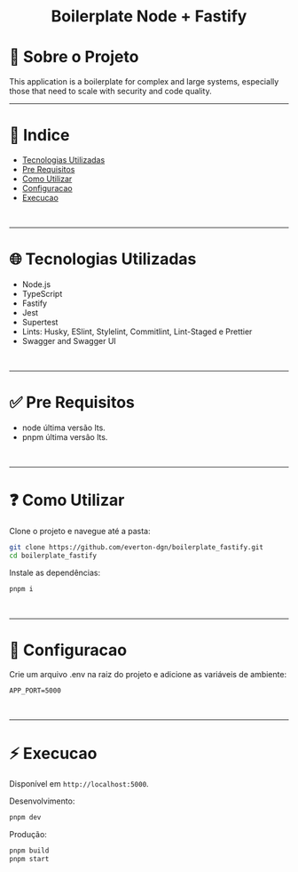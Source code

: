 <h1 align="center">Boilerplate Node + Fastify</h1>

# :memo: Sobre o Projeto

This application is a boilerplate for complex and large systems, especially those that need to scale with security and code quality.

---

# :pushpin: Indice

- [Tecnologias Utilizadas](#globe_with_meridians-tecnologias-utilizadas)
- [Pre Requisitos](#white_check_mark-pre-requisitos)
- [Como Utilizar](#question-como-utilizar)
- [Configuracao](#wrench-configuracao)
- [Execucao](#zap-execucao)

<br />

---

# :globe_with_meridians: Tecnologias Utilizadas

- Node.js
- TypeScript
- Fastify
- Jest
- Supertest
- Lints: Husky, ESlint, Stylelint, Commitlint, Lint-Staged e Prettier
- Swagger and Swagger UI

<br />

---

# :white_check_mark: Pre Requisitos

- node última versão lts.
- pnpm última versão lts.

<br />

---

# :question: Como Utilizar

Clone o projeto e navegue até a pasta:

```bash
git clone https://github.com/everton-dgn/boilerplate_fastify.git
cd boilerplate_fastify
```

Instale as dependências:

```bash
pnpm i
```

<br />

---

# :wrench: Configuracao

Crie um arquivo .env na raiz do projeto e adicione as variáveis de ambiente:

```
APP_PORT=5000
```

<br />

---

# :zap: Execucao

Disponível em `http://localhost:5000`.

Desenvolvimento:

```bash
pnpm dev
```

Produção:

```bash
pnpm build
pnpm start
```

<br />
